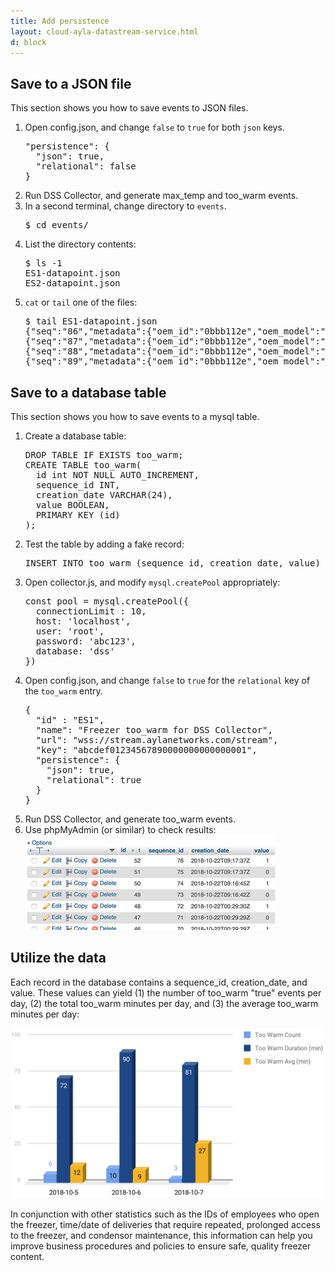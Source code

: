 ```yaml
---
title: Add persistence
layout: cloud-ayla-datastream-service.html
d: block
---
```


## Save to a JSON file

This section shows you how to save events to JSON files.

<ol>
<li>Open config.json, and change <code>false</code> to <code>true</code> for both <code>json</code> keys.
<pre>
"persistence": {
  "json": true,
  "relational": false
}
</pre>
</li>
<li>Run DSS Collector, and generate max_temp and too_warm events.</li>
<li>In a second terminal, change directory to <code>events</code>.
<pre>$ cd events/</pre>
</li>
<li>List the directory contents:
<pre>
$ ls -1
ES1-datapoint.json
ES2-datapoint.json
</pre>
</li>
<li><code>cat</code> or <code>tail</code> one of the files:
<pre>
$ tail ES1-datapoint.json 
{"seq":"86","metadata":{"oem_id":"0bbb112e","oem_model":"freezer-model","dsn":"VD0bbb112e0000011","property_name":"too_warm","display_name":"Too Warm","base_type":"boolean","event_type":"datapoint"},"datapoint":{"id":"497868f0-d5e8-11e8-0e75-3f195033d92c","created_at_from_device":null,"updated_at":"2018-10-22T10:50:27Z","created_at":"2018-10-22T10:50:27Z","user_uuid":"b95384c0-8165-11e8-929b-0a27c1b236f4","echo":false,"closed":false,"value":1,"metadata":{"key1":"","key2":""}}}
{"seq":"87","metadata":{"oem_id":"0bbb112e","oem_model":"freezer-model","dsn":"VD0bbb112e0000011","property_name":"too_warm","display_name":"Too Warm","base_type":"boolean","event_type":"datapoint"},"datapoint":{"id":"499b5a90-d5e8-11e8-6118-87a6f989b19f","created_at_from_device":null,"updated_at":"2018-10-22T10:50:27Z","created_at":"2018-10-22T10:50:27Z","user_uuid":"b95384c0-8165-11e8-929b-0a27c1b236f4","echo":false,"closed":false,"value":0,"metadata":{"key1":"","key2":""}}}
{"seq":"88","metadata":{"oem_id":"0bbb112e","oem_model":"freezer-model","dsn":"VD0bbb112e0000011","property_name":"too_warm","display_name":"Too Warm","base_type":"boolean","event_type":"datapoint"},"datapoint":{"id":"49cfb376-d5e8-11e8-5ffb-d412e49bfd18","created_at_from_device":null,"updated_at":"2018-10-22T10:50:28Z","created_at":"2018-10-22T10:50:28Z","user_uuid":"b95384c0-8165-11e8-929b-0a27c1b236f4","echo":false,"closed":false,"value":1,"metadata":{"key1":"","key2":""}}}
{"seq":"89","metadata":{"oem_id":"0bbb112e","oem_model":"freezer-model","dsn":"VD0bbb112e0000011","property_name":"too_warm","display_name":"Too Warm","base_type":"boolean","event_type":"datapoint"},"datapoint":{"id":"49f9dc8c-d5e8-11e8-64b2-2c35b108a89e","created_at_from_device":null,"updated_at":"2018-10-22T10:50:28Z","created_at":"2018-10-22T10:50:28Z","user_uuid":"b95384c0-8165-11e8-929b-0a27c1b236f4","echo":false,"closed":false,"value":0,"metadata":{"key1":"","key2":""}}}
</pre>
</li>
</ol>

## Save to a database table

This section shows you how to save events to a mysql table.

<ol>
<li>Create a database table:
<pre>
DROP TABLE IF EXISTS too_warm;
CREATE TABLE too_warm(
  id int NOT NULL AUTO_INCREMENT,
  sequence_id INT,
  creation_date VARCHAR(24),
  value BOOLEAN,
  PRIMARY KEY (id)
);
</pre>
<li>Test the table by adding a fake record:
<pre>
INSERT INTO too_warm (sequence_id, creation_date, value) VALUES ('0', '2018-10-21T21:46:22Z', '1');
</pre>
</li>
</li>
<li>Open collector.js, and modify <code>mysql.createPool</code> appropriately:
<pre>
const pool = mysql.createPool({
  connectionLimit : 10,
  host: 'localhost',
  user: 'root',
  password: 'abc123',
  database: 'dss'
})
</pre>
</li>

<li>Open config.json, and change <code>false</code> to <code>true</code> for the <code>relational</code> key of the <code>too_warm</code> entry.
<pre>
{
  "id" : "ES1",
  "name": "Freezer too_warm for DSS Collector",
  "url": "wss://stream.aylanetworks.com/stream",
  "key": "abcdef01234567890000000000000001",
  "persistence": {
    "json": true,
    "relational": true
  }
}
</pre>
</li>
<li>Run DSS Collector, and generate too_warm events.</li>
<li>Use phpMyAdmin (or similar) to check results:
<div class="row hspace">
<div class="col-lg-6 col-md-12">
<img class="img-fluid" src="too-warm-events.png">
</div>
</div>
</li>
</ol>

## Utilize the data

Each record in the database contains a sequence_id, creation_date, and value. These values can yield (1) the number of too_warm "true" events per day, (2) the total too_warm minutes per day, and (3) the average too_warm minutes per day:

<div class="row justify-content-center hspace">
<div class="col-lg-6 col-md-12">
<img class="img-fluid" src="too-warm-chart.png">
</div>
</div>

In conjunction with other statistics such as the IDs of employees who open the freezer, time/date of deliveries that require repeated, prolonged access to the freezer, and condensor maintenance, this information can help you improve business procedures and policies to ensure safe, quality freezer content.
